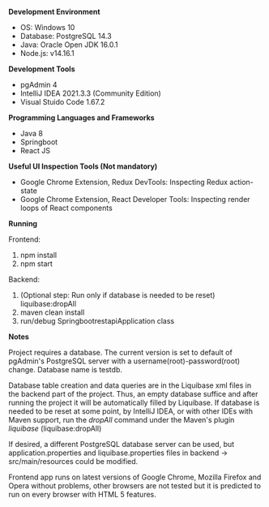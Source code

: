 **Development Environment**
- OS: Windows 10
- Database: PostgreSQL 14.3
- Java: Oracle Open JDK 16.0.1
- Node.js: v14.16.1

**Development Tools**
- pgAdmin 4
- IntelliJ IDEA  2021.3.3 (Community Edition)
- Visual Stuido Code 1.67.2

**Programming Languages and Frameworks**
- Java 8
- Springboot
- React JS


**Useful UI Inspection Tools (Not mandatory)**
- Google Chrome Extension, Redux DevTools: Inspecting Redux action-state
- Google Chrome Extension, React Developer Tools: Inspecting render loops of React components 

**Running**

Frontend: 
1. npm install 
2. npm start

Backend: 
1. (Optional step: Run only if database is needed to be reset) liquibase:dropAll
2. maven clean install
3. run/debug SpringbootrestapiApplication class

**Notes**

Project requires a database. The current version is set to default of pgAdmin's PostgreSQL server 
with a username(root)-password(root) change. Database name is testdb. 

Database table creation and data queries are in the Liquibase xml files in the backend part of the project. 
Thus, an empty database suffice and after running the project it will be automatically filled by Liquibase. 
If database is needed to be reset at some point, by IntelliJ IDEA, or with other IDEs with Maven support, 
run the _dropAll_ command under the Maven's plugin _liquibase_ (liquibase:dropAll)

If desired, a different PostgreSQL database server can be used, but application.properties and liquibase.properties 
files in backend -> src/main/resources could be modified.

Frontend app runs on latest versions of Google Chrome, Mozilla Firefox and Opera without problems, 
other browsers are not tested but it is predicted to run on every browser with HTML 5 features.